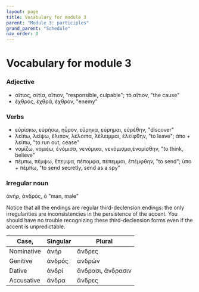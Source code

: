 ```yaml
---
layout: page
title: Vocabulary for module 3
parent: "Module 3: participles"
grand_parent: "Schedule"
nav_order: 0
---
```



# Vocabulary for module 3

### Adjective

- αἴτιος, αἰτία, αἴτιον, "responsible, culpable"; τὸ αἴτιον, "the cause"
- ἐχθρός, ἐχθρά, ἐχθρόν, "enemy"



### Verbs

- εὑρίσκω, εὑρήσω, ηὗρον, εὕρηκα, εὑρημαι, εὑρέθην, "discover"
- λείπω, λείψω, ἔλιπον, λέλοιπα, λέλειμμαι, ἐλείφθην, "to leave";   ἀπο + λείπω, "to run out, cease"
- νομίζω, νομιέω, ἐνόμισα, νενόμικα, νενόμισμα,ἐνομίσθην, "to think, believe"
- πέμπω, πέμψω, ἔπεμψα, πέπομφα, πέπεμμαι, ἐπέμφθην, "to send"; ὑπο + πέμπω, "to send secretly, send as a spy"


### Irregular noun


ἀνήρ, ἀνδρός, ὁ "man, male"

Notice that all the endings are regular third-declension endings: the only irregularities are inconsistencies in the persistence of the accent.  You should have no trouble recognizing these third-declension forms even if the accent is unpredictable.

| Case, | Singular | Plural |
| --- | --- | --- |
| Nominative  | ἀνήρ | ἄνδρες |
| Genitive  | ἀνδρός | ἀνδρῶν |
| Dative  | ἀνδρί | ἄνδρασι, ἄνδρασιν |
| Accusative  | ἄνδρα | ἄνδρες | 
